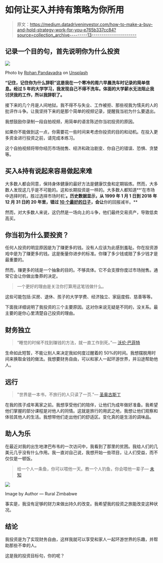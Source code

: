 # 如何让买入并持有策略为你所用

> 原文：<https://medium.datadriveninvestor.com/how-to-make-a-buy-and-hold-strategy-work-for-you-e765b337cc84?source=collection_archive---------13----------------------->

## **记录一个目的句，首先说明你为什么投资**

![](img/66b85663798493713394b8581c370b63.png)

Photo by [Rohan Pandavadra](https://unsplash.com/@rohan_pndvdr?utm_source=medium&utm_medium=referral) on [Unsplash](https://unsplash.com?utm_source=medium&utm_medium=referral)

**“记住，记住你为什么辞职”**这是我在一个寒冷的周六早晨洗车时记录的简单信息。经过 5 年的大学学习，我发现自己不得不洗车。体面的大学薪水无法阻止我**讨厌我的工作，所以我辞职了。**

接下来的几个月是人间地狱。我不得不与失业、工作被拒、那些视我为懦夫的人的批评作斗争。让我坚持下来的是那个简单的视频记录，提醒我当初为什么要退出。

我想鼓励你录制一段自拍视频，用简单的语言陈述你当初投资的原因。

如果你不能做到这一点，你需要花一些时间来考虑你投资的目的和动机。在投入更多资金进行投资之前，请完成本练习。

这个自拍视频将带你经历市场抛售、经济和政治剧变、你自己的错误、恐惧、贪婪等。

## **买入&持有说起来容易做起来难**

大多数人都会同意，保持身体健康的最好方法是健康饮食和定期锻炼。然而，大多数人发现这几乎是不可能的。这和长期投资是一样的。大多数人都知道**‘在市场中选择时机，胜过选择市场时机’**。历史数据显示，从 1999 年 1 月 1 日到 2018 年 12 月 31 日的 20 年里，错过 [10 个最好的日子](https://www.fool.com/investing/2019/04/11/what-happens-when-you-miss-the-best-days-in-the-st.aspx)，会让**你的回报减半。**

然而，对大多数人来说，这仍然是一场向上的斗争，他们最终交易资产，导致低卖高买。

## **你当初为什么要投资？**

任何人投资的明显原因是为了赚更多的钱。没有人应该为此感到羞耻。你在投资游戏中是为了赚更多的钱。这是衡量你进步的标准。你赚了多少钱或赔了多少钱才是最重要的。

然而，赚更多的钱是一个抽象的目的。不够具体。它不会支撑你度过市场抛售。通常它会让你做出鲁莽的决定。

> 一个更好的理由是关注你打算用这笔钱做什么。

这些可能包括:买房、退休、孩子的大学学费、经济独立、家庭度假、慈善等等。

下面我详细说明了我投资的三个主要原因。这对你来说无疑是不同的，没关系。最主要的是你心里清楚自己投资的理由。

## **财务独立**

> “睡觉的时候不找到赚钱的方法，就一直工作到死。”— [沃伦·巴菲特](https://quotefancy.com/quote/930999/Warren-Buffett-If-you-don-t-find-a-way-to-make-money-while-you-sleep-you-will-work-until#:~:text=Warren%20Buffett%20Quote%3A%20%E2%80%9CIf%20you,%E2%80%9D%20(17%20wallpapers)%20%2D%20Quotefancy)

生命如此短暂，不能让别人来决定我如何度过醒着的 50%的时间。我想摆脱用时间来换取金钱的做法。我想要财务自由，可以和家人一起环游世界，并沿途帮助他人。

## **远行**

> "世界是一本书，不旅行的人只读了一页."— [圣奥古斯丁](https://www.atlasandboots.com/travel-blog/inspirational-travel-quotes/#:~:text=%E2%80%9CAll%20travel%20has%20its%20advantages,may%20learn%20to%20enjoy%20it.%E2%80%9D)

在我的孩子成年离家之前。我想享受他们的陪伴，让他们为成年做好准备。我希望他们掌握的部分课程是对他人的同情。这就是旅行的用武之地，我想让他们观察和体验其他人的生活。我想带他们走出他们的舒适区。变化真的是生活的调味品。

## **助人为乐**

在最近对我的出生地津巴布韦的一次访问中，我看到了那里的贫困。我给人们的几美元几乎没有什么作用。我一直对自己说，我想开始一些项目，让人们受益，而不仅仅是一顿饭。

> 给一个人一条鱼，你可以喂他一天。教一个人钓鱼，你会喂他一辈子— [未知](https://quoteinvestigator.com/2015/08/28/fish/)

![](img/1aa0ba93ece102108b43ceb1a2751ebc.png)

Image by Author — Rural Zimbabwe

事实是，我没有足够的财力来做出持久的改变。我希望我的投资之旅能改变这种状况。

## **结论**

我投资是为了实现财务自由，这样我就可以享受和家人一起环游世界的乐趣，并帮助那些不幸的人。

这是我的投资目标句，你的呢？
